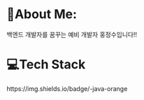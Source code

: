 <h1>🔷About Me:</h1>
백엔드 개발자를 꿈꾸는 예비 개발자 홍정수입니다!!

<h1>💻Tech Stack</h1>
https://img.shields.io/badge/-java-orange
